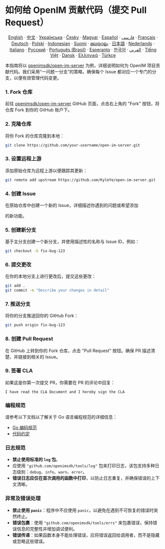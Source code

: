 

# 如何给 OpenIM 贡献代码（提交 Pull Request）

<p align="center">
  <a href="./CONTRIBUTING.md">English</a> · 
  <a href="./CONTRIBUTING-zh_CN.md">中文</a> · 
  <a href="docs/contributing/CONTRIBUTING-UA.md">Українська</a> · 
  <a href="docs/contributing/CONTRIBUTING-CS.md">Česky</a> · 
  <a href="docs/contributing/CONTRIBUTING-HU.md">Magyar</a> · 
  <a href="docs/contributing/CONTRIBUTING-ES.md">Español</a> · 
  <a href="docs/contributing/CONTRIBUTING-FA.md">فارسی</a> · 
  <a href="docs/contributing/CONTRIBUTING-FR.md">Français</a> · 
  <a href="docs/contributing/CONTRIBUTING-DE.md">Deutsch</a> · 
  <a href="docs/contributing/CONTRIBUTING-PL.md">Polski</a> · 
  <a href="docs/contributing/CONTRIBUTING-ID.md">Indonesian</a> · 
  <a href="docs/contributing/CONTRIBUTING-FI.md">Suomi</a> · 
  <a href="docs/contributing/CONTRIBUTING-ML.md">മലയാളം</a> · 
  <a href="docs/contributing/CONTRIBUTING-JP.md">日本語</a> · 
  <a href="docs/contributing/CONTRIBUTING-NL.md">Nederlands</a> · 
  <a href="docs/contributing/CONTRIBUTING-IT.md">Italiano</a> · 
  <a href="docs/contributing/CONTRIBUTING-RU.md">Русский</a> · 
  <a href="docs/contributing/CONTRIBUTING-PTBR.md">Português (Brasil)</a> · 
  <a href="docs/contributing/CONTRIBUTING-EO.md">Esperanto</a> · 
  <a href="docs/contributing/CONTRIBUTING-KR.md">한국어</a> · 
  <a href="docs/contributing/CONTRIBUTING-AR.md">العربي</a> · 
  <a href="docs/contributing/CONTRIBUTING-VN.md">Tiếng Việt</a> · 
  <a href="docs/contributing/CONTRIBUTING-DA.md">Dansk</a> · 
  <a href="docs/contributing/CONTRIBUTING-GR.md">Ελληνικά</a> · 
  <a href="docs/contributing/CONTRIBUTING-TR.md">Türkçe</a>
</p>

本指南将以 [openimsdk/open-im-server](https://github.com/KyleYe/open-im-server) 为例，详细说明如何为 OpenIM 项目贡献代码。我们采用“一问题一分支”的策略，确保每个 Issue 都对应一个专门的分支，以便有效管理代码变更。

### 1. Fork 仓库
前往 [openimsdk/open-im-server](https://github.com/KyleYe/open-im-server) GitHub 页面，点击右上角的 "Fork" 按钮，将仓库 Fork 到你的 GitHub 账户下。

### 2. 克隆仓库
将你 Fork 的仓库克隆到本地：
```bash
git clone https://github.com/your-username/open-im-server.git
```

### 3. 设置远程上游
添加原始仓库为远程上游以便跟踪其更新：
```bash
git remote add upstream https://github.com/KyleYe/open-im-server.git
```

### 4. 创建 Issue
在原始仓库中创建一个新的 Issue，详细描述你遇到的问题或希望添加

的新功能。

### 5. 创建新分支
基于主分支创建一个新分支，并使用描述性的名称与 Issue ID，例如：
```bash
git checkout -b fix-bug-123
```

### 6. 提交更改
在你的本地分支上进行更改后，提交这些更改：
```bash
git add .
git commit -m "Describe your changes in detail"
```

### 7. 推送分支
将你的分支推送回你的 GitHub Fork：
```bash
git push origin fix-bug-123
```

### 8. 创建 Pull Request
在 GitHub 上转到你的 Fork 仓库，点击 "Pull Request" 按钮。确保 PR 描述清楚，并链接到相关的 Issue。

### 9. 签署 CLA
如果这是你第一次提交 PR，你需要在 PR 的评论中回复：
```
I have read the CLA Document and I hereby sign the CLA
```

### 编程规范
请参考以下文档以了解关于 Go 语言编程规范的详细信息：
- [Go 编码规范](https://github.com/KyleYe/open-im-server/blob/main/docs/contrib/go-code.md)
- [代码约定](https://github.com/KyleYe/open-im-server/blob/main/docs/contrib/code-conventions.md)

### 日志规范
- **禁止使用标准的 `log` 包**。
- 应使用 `"github.com/openimsdk/tools/log"` 包来打印日志，该包支持多种日志级别：`debug`、`info`、`warn`、`error`。
- **错误日志应仅在首次调用的函数中打印**，以防止日志重复，并确保错误的上下文清晰。

### 异常及错误处理
- **禁止使用 `panic`**：程序中不应使用 `panic`，以避免在遇到不可恢复的错误时突然终止。
- **错误包裹**：使用 `"github.com/openimsdk/tools/errs"` 来包裹错误，保持错误信息的完整性并增加调试便利。
- **错误传递**：如果函数本身不能处理错误，应将错误返回给调用者，而不是隐藏或忽略这些错误。

